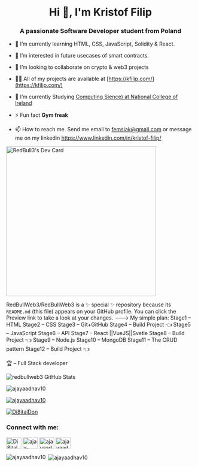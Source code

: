 
<h1 align="center">Hi 👋, I'm Kristof Filip</h1>
<h3 align="center">A passionate Software Developer student from Poland</h3>



- 🌱 I’m currently learning HTML, CSS, JavaScript, Solidity & React.
- 👀 I’m interested in future usecases of smart contracts.
- 💞️ I’m looking to collaborate on crypto & web3 projects
- 👨‍💻 All of my projects are available at [https://kfilip.com/](https://kfilip.com/)
- 🔭 I’m currently Studying [Computing Sience) at National College of Ireland](https://www.ncirl.ie)
- ⚡ Fun fact **Gym freak**


- 📫 How to reach me. Send me email to femsiak@gmail.com or message me on my linkedin https://www.linkedin.com/in/kristof-filip/

<a href="https://app.daily.dev/kfilip"><img src="https://api.daily.dev/devcards/0c726339a3494870b76aa69278be321d.png?r=9ey" width="400" alt="RedBull3's Dev Card"/></a>


RedBullWeb3/RedBullWeb3 is a ✨ special ✨ repository because its `README.md` (this file) appears on your GitHub profile.
You can click the Preview link to take a look at your changes.
--->
My simple plan: 
Stage1 – HTML
Stage2 – CSS
Stage3 – Git+GitHub
Stage4 – Build Project 👈
Stage5 – JavaScript
Stage6 – API
Stage7 – React ||VueJS||Svetle
Stage8 – Build Project 👈
Stage9 – Node.js
Stage10 – MongoDB
Stage11 – The CRUD pattern
Stage12 – Build Project 👈

🏆 – Full Stack developer

![redbullweb3 GitHub Stats](https://server.dooboo.io/github-stats-advanced/redbullweb3)



<p align="left"> <img src="https://komarev.com/ghpvc/?username=ajayaadhav10&label=Profile%20views&color=0e75b6&style=flat" alt="ajayaadhav10" /> </p>

<p align="left"> <a href="https://github.com/ryo-ma/github-profile-trophy"><img src="https://github-profile-trophy.vercel.app/?username=ajayaadhav10" alt="ajayaadhav10" /></a> </p>

<p align="left"> <a href="https://twitter.com/Di8italDon" target="blank"><img src="https://img.shields.io/twitter/follow/Di8italDon?logo=twitter&style=for-the-badge" alt="Di8italDon" /></a> </p>




<h3 align="left">Connect with me:</h3>
<p align="left">
<a href="https://twitter.com/Di8italDon" target="blank"><img align="center" src="https://raw.githubusercontent.com/rahuldkjain/github-profile-readme-generator/master/src/images/icons/Social/twitter.svg" alt="Di8italDon" height="30" width="40" /></a>
<a href="https://linkedin.com/in/ajay-aadhav-251773170" target="blank"><img align="center" src="https://raw.githubusercontent.com/rahuldkjain/github-profile-readme-generator/master/src/images/icons/Social/linked-in-alt.svg" alt="ajay-aadhav-251773170" height="30" width="40" /></a>
<a href="https://fb.com/ajayaadhav10" target="blank"><img align="center" src="https://raw.githubusercontent.com/rahuldkjain/github-profile-readme-generator/master/src/images/icons/Social/facebook.svg" alt="ajayaadhav10" height="30" width="40" /></a>
<a href="https://instagram.com/ajayaadhav" target="blank"><img align="center" src="https://raw.githubusercontent.com/rahuldkjain/github-profile-readme-generator/master/src/images/icons/Social/instagram.svg" alt="ajayaadhav" height="30" width="40" /></a>
</p>


<p><img align="left" src="https://github-readme-stats.vercel.app/api/top-langs?username=ajayaadhav10&show_icons=true&locale=en&layout=compact" alt="ajayaadhav10" /></p>

<p>&nbsp;<img align="center" src="https://github-readme-stats.vercel.app/api?username=ajayaadhav10&show_icons=true&locale=en" alt="ajayaadhav10" /></p>
